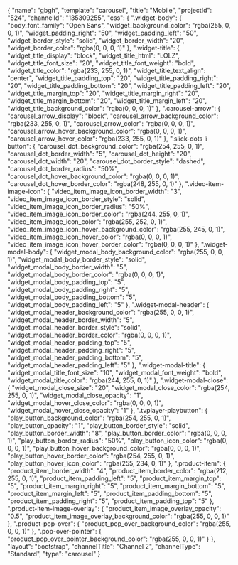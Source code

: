{
    "name": "gbgh",
    "template": "carousel",
    "title": "Mobile",
    "projectId": "524",
    "channelId": "135309255",
    "css": {
        ".widget-body": {
            "body_font_family": "Open Sans",
            "widget_background_color": "rgba(255, 0, 0, 1)",
            "widget_padding_right": "50",
            "widget_padding_left": "50",
            "widget_border_style": "solid",
            "widget_border_width": "20",
            "widget_border_color": "rgba(0, 0, 0, 1)"
        },
        ".widget-title": {
            "widget_title_display": "block",
            "widget_title_html": "LOLZ",
            "widget_title_font_size": "20",
            "widget_title_font_weight": "bold",
            "widget_title_color": "rgba(233, 255, 0, 1)",
            "widget_title_text_align": "center",
            "widget_title_padding_top": "20",
            "widget_title_padding_right": "20",
            "widget_title_padding_bottom": "20",
            "widget_title_padding_left": "20",
            "widget_title_margin_top": "20",
            "widget_title_margin_right": "20",
            "widget_title_margin_bottom": "20",
            "widget_title_margin_left": "20",
            "widget_title_background_color": "rgba(0, 0, 0, 1)"
        },
        ".carousel-arrow": {
            "carousel_arrow_display": "block",
            "carousel_arrow_background_color": "rgba(233, 255, 0, 1)",
            "carousel_arrow_color": "rgba(0, 0, 0, 1)",
            "carousel_arrow_hover_background_color": "rgba(0, 0, 0, 1)",
            "carousel_arrow_hover_color": "rgba(233, 255, 0, 1)"
        },
        ".slick-dots li button": {
            "carousel_dot_background_color": "rgba(254, 255, 0, 1)",
            "carousel_dot_border_width": "5",
            "carousel_dot_height": "20",
            "carousel_dot_width": "20",
            "carousel_dot_border_style": "dashed",
            "carousel_dot_border_radius": "50%",
            "carousel_dot_hover_background_color": "rgba(0, 0, 0, 1)",
            "carousel_dot_hover_border_color": "rgba(248, 255, 0, 1)"
        },
        ".video-item-image-icon": {
            "video_item_image_icon_border_width": "3",
            "video_item_image_icon_border_style": "solid",
            "video_item_image_icon_border_radius": "50%",
            "video_item_image_icon_border_color": "rgba(244, 255, 0, 1)",
            "video_item_image_icon_color": "rgba(255, 252, 0, 1)",
            "video_item_image_icon_hover_background_color": "rgba(255, 245, 0, 1)",
            "video_item_image_icon_hover_color": "rgba(0, 0, 0, 1)",
            "video_item_image_icon_hover_border_color": "rgba(0, 0, 0, 1)"
        },
        ".widget-modal-body": {
            "widget_modal_body_background_color": "rgba(255, 0, 0, 1)",
            "widget_modal_body_border_style": "solid",
            "widget_modal_body_border_width": "5",
            "widget_modal_body_border_color": "rgba(0, 0, 0, 1)",
            "widget_modal_body_padding_top": "5",
            "widget_modal_body_padding_right": "5",
            "widget_modal_body_padding_bottom": "5",
            "widget_modal_body_padding_left": "5"
        },
        ".widget-modal-header": {
            "widget_modal_header_background_color": "rgba(255, 0, 0, 1)",
            "widget_modal_header_border_width": "5",
            "widget_modal_header_border_style": "solid",
            "widget_modal_header_border_color": "rgba(0, 0, 0, 1)",
            "widget_modal_header_padding_top": "5",
            "widget_modal_header_padding_right": "5",
            "widget_modal_header_padding_bottom": "5",
            "widget_modal_header_padding_left": "5"
        },
        ".widget-modal-title": {
            "widget_modal_title_font_size": "10",
            "widget_modal_font_weight": "bold",
            "widget_modal_title_color": "rgba(244, 255, 0, 1)"
        },
        ".widget-modal-close": {
            "widget_modal_close_size": "20",
            "widget_modal_close_color": "rgba(254, 255, 0, 1)",
            "widget_modal_close_opacity": "1",
            "widget_modal_hover_close_color": "rgba(0, 0, 0, 1)",
            "widget_modal_hover_close_opacity": "1"
        },
        ".tvplayer-playbutton": {
            "play_button_background_color": "rgba(254, 255, 0, 1)",
            "play_button_opacity": "1",
            "play_button_border_style": "solid",
            "play_button_border_width": "8",
            "play_button_border_color": "rgba(0, 0, 0, 1)",
            "play_button_border_radius": "50%",
            "play_button_icon_color": "rgba(0, 0, 0, 1)",
            "play_button_hover_background_color": "rgba(0, 0, 0, 1)",
            "play_button_hover_border_color": "rgba(254, 255, 0, 1)",
            "play_button_hover_icon_color": "rgba(255, 234, 0, 1)"
        },
        ".product-item": {
            "product_item_border_width": "4",
            "product_item_border_color": "rgba(212, 255, 0, 1)",
            "product_item_padding_left": "5",
            "product_item_margin_top": "5",
            "product_item_margin_right": "5",
            "product_item_margin_bottom": "5",
            "product_item_margin_left": "5",
            "product_item_padding_bottom": "5",
            "product_item_padding_right": "5",
            "product_item_padding_top": "5"
        },
        ".product-item-image-overlay": {
            "product_item_image_overlay_opacity": "0.5",
            "product_item_image_overlay_background_color": "rgba(255, 0, 0, 1)"
        },
        ".product-pop-over": {
            "product_pop_over_background_color": "rgba(255, 0, 0, 1)"
        },
        ".pop-over-pointer": {
            "product_pop_over_pointer_background_color": "rgba(255, 0, 0, 1)"
        }
    },
    "layout": "bootstrap",
    "channelTitle": "Channel 2",
    "channelType": "Standard",
    "type": "carousel"
}